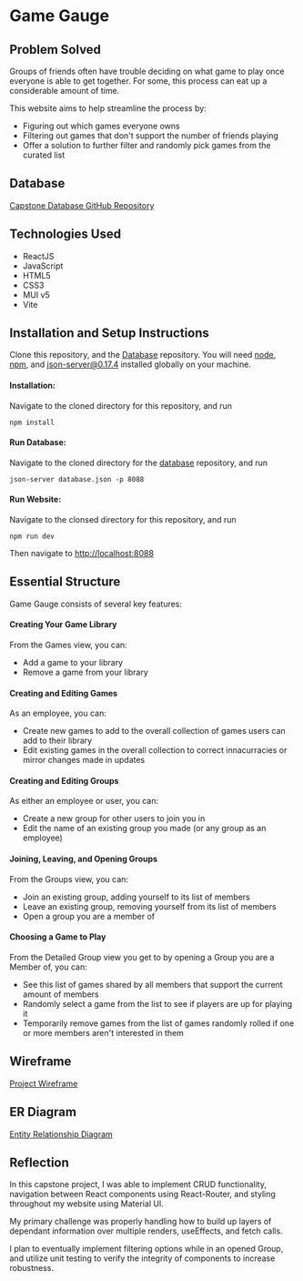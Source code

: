 # Game Gauge
## Problem Solved
Groups of friends often have trouble deciding on what game to play once everyone is able to get together. For some, this process can eat up a considerable amount of time. 

This website aims to help streamline the process by:
- Figuring out which games everyone owns
- Filtering out games that don't support the number of friends playing
- Offer a solution to further filter and randomly pick games from the curated list

## Database
[Capstone Database GitHub Repository](https://github.com/ztrouy/frontend-capstone-api)

## Technologies Used
- ReactJS
- JavaScript
- HTML5
- CSS3
- MUI v5
- Vite

## Installation and Setup Instructions
Clone this repository, and the [Database](https://github.com/ztrouy/frontend-capstone-api) repository. You will need [node](https://github.com/nodejs/node), [npm](https://github.com/npm/cli), and [json-server@0.17.4](https://github.com/typicode/json-server) installed globally on your machine.
#### Installation:
Navigate to the cloned directory for this repository, and run
```
npm install
```
#### Run Database:
Navigate to the cloned directory for the [database](https://github.com/ztrouy/frontend-capstone-api) repository, and run
```
json-server database.json -p 8088
```
#### Run Website:
Navigate to the clonsed directory for this repository, and run
```
npm run dev
```
Then navigate to [http://localhost:8088](http://localhost:8088)

## Essential Structure
Game Gauge consists of several key features:
#### Creating Your Game Library
From the Games view, you can:
- Add a game to your library
- Remove a game from your library
#### Creating and Editing Games
As an employee, you can:
- Create new games to add to the overall collection of games users can add to their library
- Edit existing games in the overall collection to correct innacurracies or mirror changes made in updates
#### Creating and Editing Groups
As either an employee or user, you can:
- Create a new group for other users to join you in
- Edit the name of an existing group you made (or any group as an employee)
#### Joining, Leaving, and Opening Groups
From the Groups view, you can:
- Join an existing group, adding yourself to its list of members
- Leave an existing group, removing yourself from its list of members
- Open a group you are a member of
#### Choosing a Game to Play
From the Detailed Group view you get to by opening a Group you are a Member of, you can:
- See this list of games shared by all members that support the current amount of members
- Randomly select a game from the list to see if players are up for playing it
- Temporarily remove games from the list of games randomly rolled if one or more members aren't interested in them
## Wireframe
[Project Wireframe](https://www.figma.com/file/xvIkkKXHx2WotgPzCFXf2m/Frontend-Capstone?type=design&node-id=0%3A1&mode=design&t=pkQQMsO8f5dtyp69-1)

## ER Diagram
[Entity Relationship Diagram](https://dbdiagram.io/d/Web-Capstone-Stretch-Goals-65f070d9b1f3d4062cbce65c)

## Reflection
In this capstone project, I was able to implement CRUD functionality, navigation between React components using React-Router, and styling throughout my website using Material UI.

My primary challenge was properly handling how to build up layers of dependant information over multiple renders, useEffects, and fetch calls. 

I plan to eventually implement filtering options while in an opened Group, and utilize unit testing to verify the integrity of components to increase robustness. 
